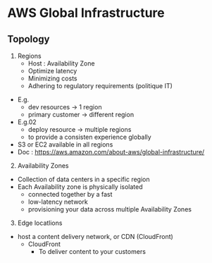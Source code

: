 # AWS Global Infrastructure

## Topology
1) Regions
	* Host : Availability Zone
    * Optimize latency
    * Minimizing costs
    * Adhering to regulatory requirements (politique IT)
* E.g.
	* dev resources -> 1 region
    * primary customer -> different region
* E.g.02
	* deploy resource -> multiple regions
    * to provide a consisten experience globally
* S3 or EC2 available in all regions
* Doc : https://aws.amazon.com/about-aws/global-infrastructure/

2) Availability Zones
* Collection of data centers in a specific region
* Each Availability zone is physically isolated
	* connected together by a fast
    * low-latency network
    * provisioning your data across multiple Availability Zones

3) Edge locatlions
* host a content delivery network, or CDN (CloudFront)
	* CloudFront
    	* To deliver content to your customers

